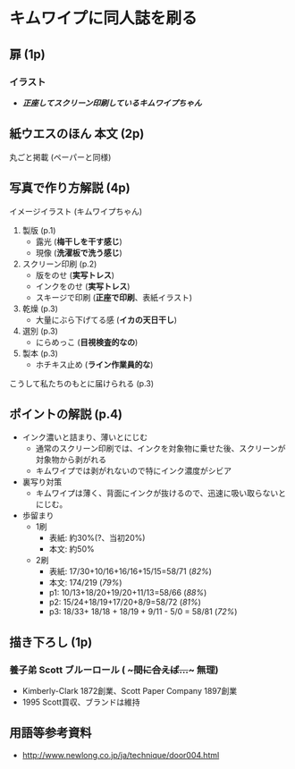 # キムワイプに同人誌を刷る

## 扉 (1p)

### イラスト

- ***正座してスクリーン印刷しているキムワイプちゃん***

## 紙ウエスのほん 本文 (2p)

丸ごと掲載 (ペーパーと同様)

## 写真で作り方解説 (4p)

イメージイラスト (キムワイプちゃん)

1. 製版 (p.1)
    - 露光 (**梅干しを干す感じ**)
    - 現像 (**洗濯板で洗う感じ**)
2. スクリーン印刷 (p.2)
    - 版をのせ (**実写トレス**)
    - インクをのせ (**実写トレス**)
    - スキージで印刷 (**正座で印刷**、表紙イラスト)
3. 乾燥 (p.3)
    - 大量にぶら下げてる感 (**イカの天日干し**)
4. 選別 (p.3)
    - にらめっこ (**目視検査的なの**)
5. 製本 (p.3)
    - ホチキス止め (**ライン作業員的な**)

こうして私たちのもとに届けられる (p.3)

## ポイントの解説 (p.4)

- インク濃いと詰まり、薄いとにじむ
  - 通常のスクリーン印刷では、インクを対象物に乗せた後、スクリーンが対象物から剥がれる
  - キムワイプでは剥がれないので特にインク濃度がシビア
- 裏写り対策
  - キムワイプは薄く、背面にインクが抜けるので、迅速に吸い取らないとにじむ。
- 歩留まり
  - 1刷
    - 表紙: 約30%(?、当初20%)
    - 本文: 約50%
  - 2刷
    - 表紙: 17/30+10/16+16/16+15/15=58/71 (*82%*)
    - 本文: 174/219 (*79%*)
    - p1: 10/13+18/20+19/20+11/13=58/66 (*88%*)
    - p2: 15/24+18/19+17/20+8/9=58/72 (*81%*)
    - p3: 18/33+ 18/18 + 18/19 + 9/11 - 5/0 = 58/81 (*72%*)

## 描き下ろし (1p)

### 養子弟 Scott ブルーロール ( ~~~間に合えば…~~~ 無理)

- Kimberly-Clark 1872創業、Scott Paper Company 1897創業
- 1995 Scott買収、ブランドは維持

## 用語等参考資料

- http://www.newlong.co.jp/ja/technique/door004.html
